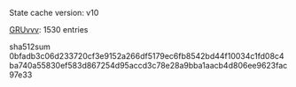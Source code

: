 State cache version: v10

[GRUvvv](https://github.com/X33R00): 1530 entries

sha512sum 0bfadb3c06d233720cf3e9152a266df5179ec6fb8542bd44f10034c1fd08c4ba740a55830ef583d867254d95accd3c78e28a9bba1aacb4d806ee9623fac97e33
